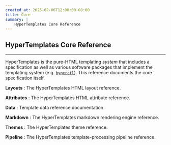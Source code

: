 ```yaml
---
created_at: 2025-02-06T12:00:00-08:00
title: Core
summary: |
    HyperTemplates Core Reference
---
```


## HyperTemplates Core Reference
--------------------------------

HyperTemplates is the pure-HTML templating _system_ that includes a specification as well as various software packages that implement the templating system (e.g. [`hyperctl`]).
This reference documents the core specification itself.

**Layouts**
: The HyperTemplates HTML layout reference.

  <learn-more ht-block href='/docs/reference/core/layouts/'></learn-more>

**Attributes**
: The HyperTemplates HTML attribute reference.
  
  <learn-more ht-block href='/docs/reference/core/attributes/'></learn-more>

**Data**
: Template data reference documentation.

  <learn-more ht-block href='/docs/reference/core/data/'></learn-more>

**Markdown**
: The HyperTemplates markdown rendering engine reference.

  <learn-more ht-block href='/docs/reference/core/markdown/'></learn-more>

**Themes**
: The HyperTemplates theme reference.

  <learn-more ht-block href='/docs/reference/core/themes/'></learn-more>

**Pipeline**
: The HyperTemplates template-processing pipeline reference.

  <learn-more ht-block href='/docs/reference/core/pipeline/'></learn-more>

<!-- Links -->
[`hyperctl`]: /docs/reference/cli/
